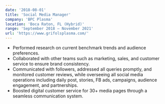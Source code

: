 ```yaml
---
date: '2018-08-01'
title: 'Social Media Manager'
company: 'BPC Plasma'
location: 'Boca Raton, FL (Hybrid)'
range: 'September 2018 – November 2021'
url: 'https://www.grifolsplasma.com/'
---
```


- Performed research on current benchmark trends and audience preferences.
- Collaborated with other teams such as marketing, sales, and customer service to ensure brand consistency.
- Communicated with followers, addressed all queries promptly, and monitored customer reviews, while overseeing all social media operations including daily post, stories, FB ads, campaigns, audience engagement, and partnerships.
- Boosted digital customer service for 30+ media pages through a seamless communication system.
